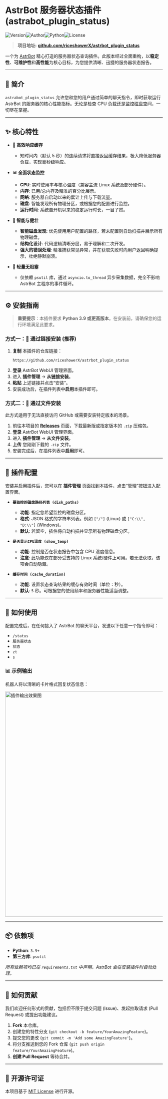 

#  AstrBot 服务器状态插件 (astrabot_plugin_status)

![Version](https://img.shields.io/badge/version-v1.1-blueviolet)![Author](https://img.shields.io/badge/author-riceshowerx-green)![Python](https://img.shields.io/badge/python-3.9+-blue.svg)![License](https://img.shields.io/badge/license-MIT-lightgrey)

> **项目地址:** [**github.com/riceshowerX/astrbot_plugin_status**](https://github.com/riceshowerX/astrbot_plugin_status)

一个为 [AstrBot](https://github.com/AstrBotDevs/AstrBot) 精心打造的服务器状态查询插件。此版本经过全面重构，以**稳定性**、**可维护性**和**高性能**为核心目标，为您提供清晰、迅捷的服务器状态报告。

---

## 📖 简介

`astrabot_plugin_status` 允许您和您的用户通过简单的聊天指令，即时获取运行 AstrBot 的服务器的核心性能指标。无论是检查 CPU 负载还是监控磁盘空间，一切尽在掌握。

---

## ✨ 核心特性

- **🚀 高效响应缓存**
  - 短时间内（默认 5 秒）的连续请求将直接返回缓存结果，极大降低服务器负载，实现毫秒级响应。

- **📊 全面状态监控**
  - **CPU**: 实时使用率与核心温度（兼容主流 Linux 系统及部分硬件）。
  - **内存**: 已用/总内存及精准的百分比展示。
  - **网络**: 服务器自启动以来的累计上传与下载流量。
  - **磁盘**: 智能发现所有物理分区，或根据您的配置进行监控。
  - **运行时间**: 系统自开机以来的稳定运行时长，一目了然。

- **🧠 智能与健壮**
  - **智能磁盘发现**: 优先使用用户配置的路径，若未配置则自动扫描并展示所有物理磁盘。
  - **结构化设计**: 代码逻辑清晰分层，易于理解和二次开发。
  - **强大的错误处理**: 精准捕获常见异常，并在获取失败时向用户返回明确提示，杜绝静默崩溃。

- **🍃 轻量无阻塞**
  - 仅依赖 `psutil` 库，通过 `asyncio.to_thread` 异步采集数据，完全不影响 AstrBot 主程序的事件循环。

---

## ⚙️ 安装指南

> **重要提示**：本插件要求 **Python 3.9 或更高版本**。在安装前，请确保您的运行环境满足此要求。

### 方式一：🔗 通过链接安装 (推荐)

1.  **复制** 本插件的仓库链接：
    ```
    https://github.com/riceshowerX/astrbot_plugin_status
    ```
2.  **登录** AstrBot WebUI 管理界面。
3.  进入 **插件管理** → **从链接安装**。
4.  **粘贴** 上述链接并点击“安装”。
5.  安装成功后，在插件列表中**启用**本插件即可。

### 方式二：📁 通过文件安装

此方式适用于无法直接访问 GitHub 或需要安装特定版本的场景。

1.  前往本项目的 [**Releases**](https://github.com/riceshowerX/astrbot_plugin_status/releases) 页面，下载最新版或指定版本的 `.zip` 压缩包。
2.  **登录** AstrBot WebUI 管理界面。
3.  进入 **插件管理** → **从文件安装**。
4.  **上传** 您刚刚下载的 `.zip` 文件。
5.  安装完成后，在插件列表中**启用**即可。

---

## 🔧 插件配置

安装并启用插件后，您可以在 **插件管理** 页面找到本插件，点击“管理”按钮进入配置界面。

- **`要监控的磁盘路径列表 (disk_paths)`**
  - **功能**: 指定您希望监控的磁盘分区。
  - **格式**: JSON 格式的字符串列表。例如 `["/"]` (Linux) 或 `["C:\\", "D:\\"]` (Windows)。
  - **默认**: 若留空，插件将自动扫描并显示所有物理磁盘分区。

- **`是否显示CPU温度 (show_temp)`**
  - **功能**: 控制是否在状态报告中包含 CPU 温度信息。
  - **注意**: 此功能仅在部分受支持的 Linux 系统/硬件上可用。若无法获取，该项会自动隐藏。

- **`缓存时间 (cache_duration)`**
  - **功能**: 设置状态查询结果的缓存有效时间（单位：秒）。
  - **默认**: `5` 秒。可根据您的使用频率和服务器性能适当调整。

---

## 🚀 如何使用

配置完成后，在任何接入了 AstrBot 的聊天平台，发送以下任意一个指令即可：

- `/status`
- `服务器状态`
- `状态`
- `zt`
- `s`

### 📊 示例输出

机器人将以清晰的卡片格式回复状态信息：

<img width="600" height="720" alt="插件输出效果图" src="https://github.com/user-attachments/assets/657b4f0a-4176-43c1-b459-1efc5f4587d5" />

---

## 📦 依赖项

- **Python**: `3.9+`
- **第三方库**: `psutil`

*所有依赖项均已在 `requirements.txt` 中声明，AstrBot 会在安装插件时自动处理。*

---

## 📝 如何贡献

我们欢迎任何形式的贡献，包括但不限于提交问题 (Issue)、发起拉取请求 (Pull Request) 或提出功能建议。

1.  **Fork** 本仓库。
2.  创建您的特性分支 (`git checkout -b feature/YourAmazingFeature`)。
3.  提交您的更改 (`git commit -m 'Add some AmazingFeature'`)。
4.  将分支推送到您的 Fork 仓库 (`git push origin feature/YourAmazingFeature`)。
5.  **创建 Pull Request** 等待合并。

---

## 📄 开源许可证

本项目基于 [MIT License](LICENSE) 进行开源。
